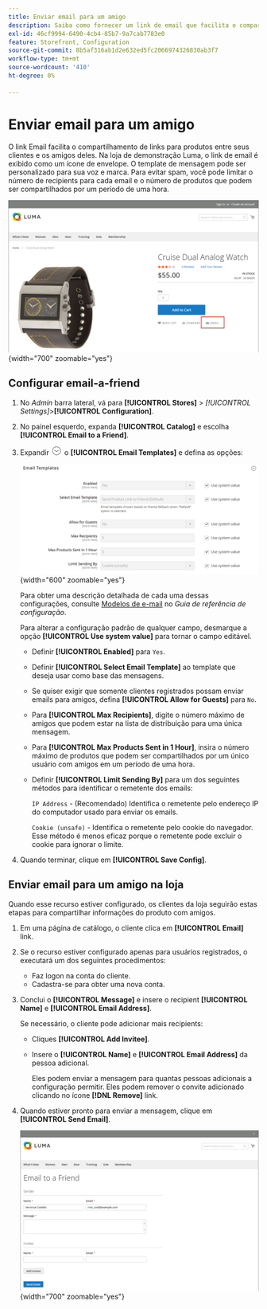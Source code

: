 ```yaml
---
title: Enviar email para um amigo
description: Saiba como fornecer um link de email que facilita o compartilhamento de links para produtos com seus amigos pelos clientes.
exl-id: 46cf9994-6490-4cb4-85b7-9a7cab7783e0
feature: Storefront, Configuration
source-git-commit: 8b5af316ab1d2e632ed5fc2066974326830ab3f7
workflow-type: tm+mt
source-wordcount: '410'
ht-degree: 0%

---
```


# Enviar email para um amigo

O link Email facilita o compartilhamento de links para produtos entre seus clientes e os amigos deles. Na loja de demonstração Luma, o link de email é exibido como um ícone de envelope. O template de mensagem pode ser personalizado para sua voz e marca. Para evitar spam, você pode limitar o número de recipients para cada email e o número de produtos que podem ser compartilhados por um período de uma hora.

![Exemplo de vitrine - enviar um email a um amigo](./assets/storefront-email-a-friend.png){width="700" zoomable="yes"}

## Configurar email-a-friend

1. No _Admin_ barra lateral, vá para **[!UICONTROL Stores]** > _[!UICONTROL Settings]_>**[!UICONTROL Configuration]**.

1. No painel esquerdo, expanda **[!UICONTROL Catalog]** e escolha **[!UICONTROL Email to a Friend]**.

1. Expandir ![Seletor de expansão](../assets/icon-display-expand.png) o **[!UICONTROL Email Templates]** e defina as opções:

   ![Configuração do catálogo - modelos de email](../configuration-reference/catalog/assets/email-to-a-friend-email-templates.png){width="600" zoomable="yes"}

   Para obter uma descrição detalhada de cada uma dessas configurações, consulte [Modelos de e-mail](../configuration-reference/catalog/email-to-a-friend.md) no _Guia de referência de configuração_.

   Para alterar a configuração padrão de qualquer campo, desmarque a opção **[!UICONTROL Use system value]** para tornar o campo editável.

   - Definir **[!UICONTROL Enabled]** para `Yes`.

   - Definir **[!UICONTROL Select Email Template]** ao template que deseja usar como base das mensagens.

   - Se quiser exigir que somente clientes registrados possam enviar emails para amigos, defina **[!UICONTROL Allow for Guests]** para `No`.

   - Para **[!UICONTROL Max Recipients]**, digite o número máximo de amigos que podem estar na lista de distribuição para uma única mensagem.

   - Para **[!UICONTROL Max Products Sent in 1 Hour]**, insira o número máximo de produtos que podem ser compartilhados por um único usuário com amigos em um período de uma hora.

   - Definir **[!UICONTROL Limit Sending By]** para um dos seguintes métodos para identificar o remetente dos emails:

     `IP Address`  - (Recomendado) Identifica o remetente pelo endereço IP do computador usado para enviar os emails.

     `Cookie (unsafe)` - Identifica o remetente pelo cookie do navegador. Esse método é menos eficaz porque o remetente pode excluir o cookie para ignorar o limite.

1. Quando terminar, clique em **[!UICONTROL Save Config]**.

## Enviar email para um amigo na loja

Quando esse recurso estiver configurado, os clientes da loja seguirão estas etapas para compartilhar informações do produto com amigos.

1. Em uma página de catálogo, o cliente clica em **[!UICONTROL Email]** link.

1. Se o recurso estiver configurado apenas para usuários registrados, o executará um dos seguintes procedimentos:

   - Faz logon na conta do cliente.
   - Cadastra-se para obter uma nova conta.

1. Conclui o **[!UICONTROL Message]** e insere o recipient **[!UICONTROL Name]** e **[!UICONTROL Email Address]**.

   Se necessário, o cliente pode adicionar mais recipients:

   - Cliques **[!UICONTROL Add Invitee]**.

   - Insere o **[!UICONTROL Name]** e **[!UICONTROL Email Address]** da pessoa adicional.

     Eles podem enviar a mensagem para quantas pessoas adicionais a configuração permitir. Eles podem remover o convite adicionado clicando no ícone **[!DNL Remove]** link.

1. Quando estiver pronto para enviar a mensagem, clique em **[!UICONTROL Send Email]**.

   ![Exemplo de vitrine - enviar email para um amigo](./assets/storefront-email-a-friend-form.png){width="700" zoomable="yes"}
